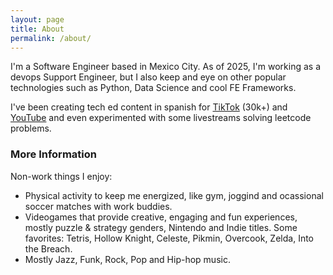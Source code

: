 ```yaml
---
layout: page
title: About
permalink: /about/
---
```


I'm a Software Engineer based in Mexico City. As of 2025, I'm working as a devops Support Engineer, but I also keep and eye on other popular technologies such as Python, Data Science and cool FE Frameworks.

I've been creating tech ed content in spanish for [TikTok](https://www.tiktok.com/@mkfnx) (30k+) and [YouTube](https://www.youtube.com/@mkfnx11) and even experimented with some livestreams solving leetcode problems.

### More Information

Non-work things I enjoy:

* Physical activity to keep me energized, like gym, joggind and ocassional soccer matches with work buddies.
* Videogames that provide creative, engaging and fun experiences, mostly puzzle & strategy genders, Nintendo and Indie titles. Some favorites: Tetris, Hollow Knight, Celeste, Pikmin, Overcook, Zelda, Into the Breach.
* Mostly Jazz, Funk, Rock, Pop and Hip-hop music.
